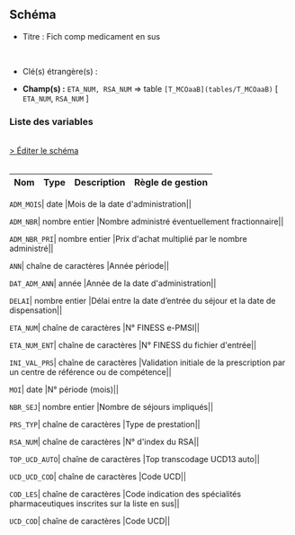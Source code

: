 ## Schéma


- Titre : Fich comp medicament en sus
<br />



- Clé(s) étrangère(s) : <br />

- **Champ(s) :** `ETA_NUM, RSA_NUM`
  => table `[T_MCOaaB](tables/T_MCOaaB)` [ `ETA_NUM`, `RSA_NUM` ]<br />

 
### Liste des variables
<br />
<div>
    <a href="https://gitlab.com/healthdatahub/applications-du-hdh/schema-snds/-/tree/master/schemas/T_MCOaaMED/T_MCOaaMED.json"
       target="_blank" rel="noopener noreferrer">> Éditer le schéma</a>
</div>
<br />

Nom | Type | Description | Règle de gestion
-|-|-|-



`ADM_MOIS`| date |Mois de la date d'administration||

`ADM_NBR`| nombre entier |Nombre administré éventuellement fractionnaire||

`ADM_NBR_PRI`| nombre entier |Prix d'achat multiplié par le nombre administré||

`ANN`| chaîne de caractères |Année période||

`DAT_ADM_ANN`| année |Année de la date d'administration||

`DELAI`| nombre entier |Délai entre la date d’entrée du séjour et la date de dispensation||

`ETA_NUM`| chaîne de caractères |N° FINESS e-PMSI||

`ETA_NUM_ENT`| chaîne de caractères |N° FINESS du fichier d'entrée||

`INI_VAL_PRS`| chaîne de caractères |Validation initiale de la prescription par un centre de référence ou de compétence||

`MOI`| date |N° période (mois)||

`NBR_SEJ`| nombre entier |Nombre de séjours impliqués||

`PRS_TYP`| chaîne de caractères |Type de prestation||

`RSA_NUM`| chaîne de caractères |N° d'index du RSA||

`TOP_UCD_AUTO`| chaîne de caractères |Top transcodage UCD13 auto||

`UCD_UCD_COD`| chaîne de caractères |Code UCD||

`COD_LES`| chaîne de caractères |Code indication des spécialités pharmaceutiques inscrites sur la liste en sus||

`UCD_COD`| chaîne de caractères |Code UCD||
